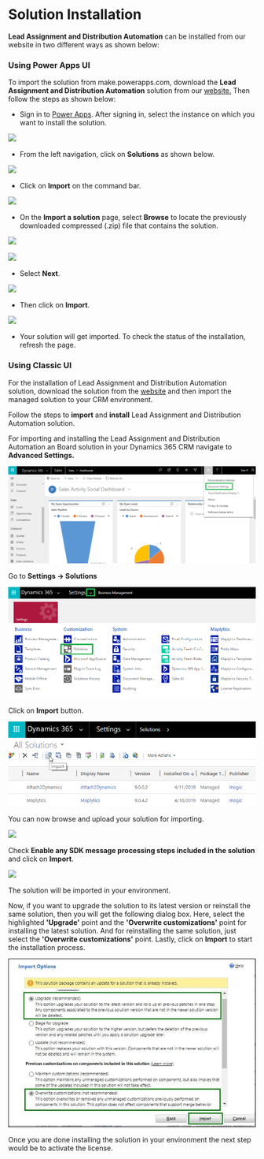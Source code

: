 # Solution Installation

**Lead Assignment and Distribution Automation** can be installed from our website in two different ways as shown below:

### Using Power Apps UI

To import the solution from make.powerapps.com, download the **Lead Assignment and Distribution Automation** solution from our [website.](https://www.inogic.com/product/productivity-apps/auto-manage-lead-assignment-and-distribution-automation-dynamics-365-crm) Then follow the steps as shown below:

* Sign in to [Power Apps](https://make.powerapps.com/?utm\_source=padocs\&utm\_medium=linkinadoc\&utm\_campaign=referralsfromdoc). After signing in, select the instance on which you want to install the solution.

![](<../../../.gitbook/assets/Power Apps Install\_1.png>)

* From the left navigation, click on **Solutions** as shown below.

![](<../../../.gitbook/assets/Power Apps Install\_2.png>)

* Click on **Import** on the command bar.

![](<../../../.gitbook/assets/Power Apps Install\_3.png>)

* On the **Import a solution** page, select **Browse** to locate the previously downloaded compressed (.zip) file that contains the solution.

![](<../../../.gitbook/assets/Power Apps Install\_4.png>)

![](<../../../.gitbook/assets/Power Apps Install\_5.png>)

* Select **Next**.

![](<../../../.gitbook/assets/Power Apps Install\_6.png>)

* Then click on **Import**.

![](<../../../.gitbook/assets/Power Apps Install\_7.png>)

* Your solution will get imported. To check the status of the installation, refresh the page.

### Using Classic UI

For the installation of Lead Assignment and Distribution Automation solution, download the solution from the [website](https://www.inogic.com/product/productivity-apps/auto-manage-lead-assignment-and-distribution-automation-dynamics-365-crm) and then import the managed solution to your CRM environment.&#x20;

Follow the steps to **import** and **install** Lead Assignment and Distribution Automation  solution.

For importing and installing the Lead Assignment and Distribution Automation an Board solution in your Dynamics 365 CRM navigate to **Advanced Settings.**

![](../../../.gitbook/assets/1Installing-Click2Export-in-your-Environment.png)

&#x20;Go to **Settings → Solutions**

![](<../../../.gitbook/assets/2Installing-Click2Export-in-your-Environment (2).png>)

Click on **Import** button.

![](../../../.gitbook/assets/3Installing-Click2Export-in-your-Environment.png)

You can now browse and upload your solution for importing.

![](<../../../.gitbook/assets/Classic Install\_4.png>)

Check **Enable any SDK message processing steps included in the solution** and click on **Import**.

![](../../../.gitbook/assets/Install\_8.png)

The solution will be imported in your environment.

Now, if you want to upgrade the solution to its latest version or reinstall the same solution, then you will get the following dialog box. Here, select the highlighted **'Upgrade'** point and the **'Overwrite customizations'** point for installing the latest solution. And for reinstalling the same solution, just select the **'Overwrite customizations'** point. Lastly, click on **Import** to start the installation process.&#x20;

![](../../../.gitbook/assets/UpgradeAndOverwrite.jpg)

Once you are done installing the solution in your environment the next step would be to activate the license.
